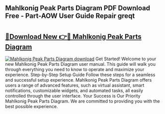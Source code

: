 ## Mahlkonig Peak Parts Diagram PDF Download Free - Part-AOW User Guide Repair greqt

# <h2><a href="http://dfpujl.blite.top/?on=Mahlkonig+Peak+Parts+Diagram">🔗Download New 👉🔴 Mahlkonig Peak Parts Diagram</a></h2>

[![Mahlkonig Peak Parts Diagram download](https://i.imgur.com/lujVjoI.png)](http://dfpujl.blite.top/?on=Mahlkonig+Peak+Parts+Diagram)
Get Started! Welcome to your new Mahlkonig Peak Parts Diagram user manual. This guide will walk you through everything you need to know to operate and maximize your experience. Step-by-Step Setup Guide Follow these steps for a seamless and successful setup experience. Mahlkonig Peak Parts Diagram offers users a range of advanced features, such as virtual assistant, smart notifications, customizable widgets, and automated tasks, all easily controlled through the user interface. Your Success is Our Priority Mahlkonig Peak Parts Diagram. We are committed to providing you with the best possible experience.
